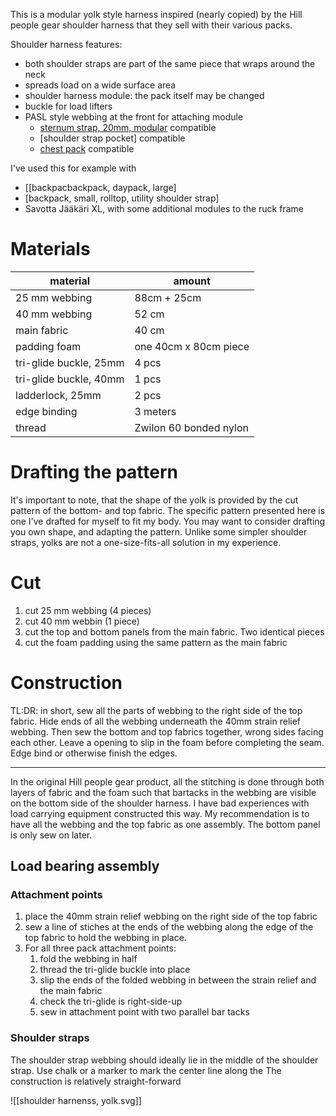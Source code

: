 
This is a modular yolk style harness inspired (nearly copied) by the Hill people gear shoulder harness that they sell with their various packs.

Shoulder harness features:

- both shoulder straps are part of the same piece that wraps around the neck
- spreads load on a wide surface area
- shoulder harness module: the pack itself may be changed
- buckle for load lifters
- PASL style webbing at the front for attaching module
	- [sternum strap, 20mm, modular](sternum%20strap,%2020mm,%20modular.md) compatible
	- [shoulder strap pocket] compatible
	- [chest pack](chest%20pack.svg) compatible



I've used this for example with

- [[backpacbackpack, daypack, large]
- [backpack, small, rolltop, utility shoulder strap]
- Savotta Jääkäri XL, with some additional modules to the ruck frame


# Materials


material | amount
---------|--------
25 mm webbing |  88cm + 25cm
40 mm webbing | 52 cm
main fabric | 40 cm
padding foam | one 40cm x 80cm piece
tri-glide buckle, 25mm | 4 pcs
tri-glide buckle, 40mm | 1 pcs
ladderlock, 25mm | 2 pcs
edge binding | 3 meters
thread | Zwilon 60 bonded nylon


# Drafting the pattern

It's important to note, that the shape of the yolk is provided by the cut pattern of the bottom- and top fabric. The specific pattern presented here is one I've drafted for myself to fit my body. You may want to consider drafting you own shape, and adapting the pattern. Unlike some simpler shoulder straps, yolks are not a one-size-fits-all solution in my experience. 



# Cut

1. cut 25 mm webbing (4 pieces)
2. cut 40 mm webbin (1 piece)
3. cut the top and bottom panels from the main fabric. Two identical pieces
4. cut the foam padding using the same pattern as the main fabric

# Construction

TL:DR: in short, sew all the parts of webbing to the right side of the top fabric. Hide ends of all the webbing underneath the 40mm strain relief webbing. Then sew the bottom and top fabrics together, wrong sides facing each other. Leave a opening to slip in the foam before completing the seam. Edge bind or otherwise finish the edges.

---

In the original Hill people gear product, all the stitching is done through both layers of fabric and the foam such that bartacks in the webbing are visible on the bottom side of the shoulder harness. I have bad experiences with load carrying equipment constructed this way. My recommendation is to have all the webbing and the top fabric as one assembly. The bottom panel is only sew on later.


## Load bearing assembly


### Attachment points

1. place the 40mm strain relief webbing on the right side of the top fabric
2. sew a line of stiches at the ends of the webbing along the edge of the top fabric to hold the webbing in place.
3. For all three pack attachment points:
	1. fold the webbing in half
	2. thread the tri-glide buckle into place
	3. slip the ends of the folded webbing in between the strain relief and the main fabric
	4. check the tri-glide is right-side-up
	5. sew in attachment point with two parallel bar tacks

### Shoulder straps

The shoulder strap webbing should ideally lie in the middle of the shoulder strap. Use chalk or a marker to mark the center line along the 
The construction is relatively straight-forward

![[shoulder harnenss, yolk.svg]]